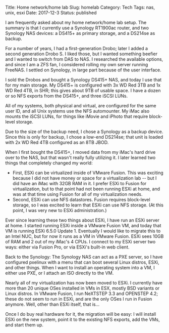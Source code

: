 Title: Home network/home lab
Slug: homelab
Category: Tech
Tags: nas, unix, esxi
Date: 2017-12-3
Status: published

I am frequently asked about my home network/home lab setup.  The summary is that I currently
use a Synology RT1900ac router, and two Synology NAS devices: a DS415+ as primary storage,
and a DS214se as backup.

For a number of years, I had a first-generation Drobo; later I added a
second generation Drobo S.  I liked those, but I wanted something
beefier and I wanted to switch from DAS to NAS.  I researched the
available options, and since I am a ZFS fan, I considered rolling my own server running FreeNAS.
I settled on Synology, in large part because of the user interface.

I sold the Drobos and bought a Synology DS415+ NAS, and today I use that
for my main storage.  My DS415+ is configured with 3x WD Red 3TB and 1x WD Red 4TB, in SHR;
this gives about 9TB of usable space.  I have a dozen or so NFS exports from the DS415+, and
three iSCSI LUNs.

All of my systems, both physical and virtual, are configured for the same user ID, and all Unix
systems use the NFS automounter.  My iMac also mounts the iSCSI LUNs, for things like
iMovie and iPhoto that require block-level storage.

Due to the size of the backup need, I chose a Synology as a backup device.  Since this is only for
backup, I chose a low-end DS214se; that unit is loaded with 2x WD Red 4TB configured as an 8TB JBOD.

When I first bought the DS415+, I moved data from my iMac's hard drive over to the NAS, but
that wasn't really fully utilizing it.  I later learned two things that completely changed my world:

* First, ESXi can be virtualized inside of VMware Fusion.  This was exciting because I did not have 
money or space for a virtualization lab -- but I did have an iMac with 32GB RAM in it.  I prefer
ESXi to Fusion for virtualization, but to that point had not been running ESXi at home, and was at
that time using Fusion for all of my virtualization needs.
* Second, ESXi can use NFS datastores. Fusion requires block-level storage, so I was excited to learn
that ESXi can use NFS storage.  (At this point, I was very new to ESXi administration.)

Ever since learning these two things about ESXi, I have run an ESXi server at home.  I started running
ESXi inside a VMware Fusion VM, and today that VM is running ESXi 6.5.0 Update 1. Eventually I would
like to migrate this to an Intel NUC, but for now it runs as a VM in VMware Fusion.  ESXi sees 10GB of RAM
and 2 out of my iMac's 4 CPUs.  I connect to my ESXi server two ways: either via Fusion Pro, or via
ESXi's built-in web client.

Back to the Synology: The Synology NAS can act as a PXE server, so I have configured pxelinux with a
menu that can boot several Linux distros, ESXi, and other things.  When I want to install an operating
system into a VM, I either use PXE, or I attach an ISO directly to the VM.

Nearly all of my virtualization has now been moved to ESXi.  I currently have more than 20 unique OSes
installed in VMs in ESX, mostly BSD variants or Linux distros.  In VMware Fusion, I run NeXTSTEP
3.3 and OPENSTEP 4.2; these do not seem to run in ESXi, and are the only OSes I run in Fusion anymore.
Well, other than ESXi itself, that is...

Once I do buy real hardware for it, the migration will be easy: I will install ESXi on the new
system, point it to the existing NFS exports, add the VMs, and start them up.
